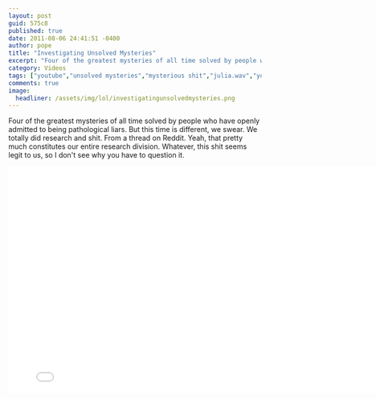 ```yaml
---
layout: post
guid: 575c8
published: true
date: 2011-08-06 24:41:51 -0400
author: pope
title: "Investigating Unsolved Mysteries"
excerpt: "Four of the greatest mysteries of all time solved by people who have openly admitted to being pathological liars. But this time is different, we swear. We totally did research and shit. From a thread on Reddit. Yeah, that pretty much constitutes our entire research division. Whatever, this shit seems legit to us, so I don\'t see why you have to question it."
category: Videos
tags: ["youtube","unsolved mysteries","mysterious shit","julia.wav","your mom","slam box six","Cthulu","LOST","Scawt is a magic man","bloop","Gift of Gab","purulent sores","herpes","Amy Winehouse","Charlie Sheen","dick liquefaction","Operation: Turbo Sodomy"]
comments: true 
image:
  headliner: /assets/img/lol/investigatingunsolvedmysteries.png
---
```


Four of the greatest mysteries of all time solved by people who have openly admitted to being pathological liars. But this time is different, we swear. We totally did research and shit. From a thread on Reddit. Yeah, that pretty much constitutes our entire research division. Whatever, this shit seems legit to us, so I don't see why you have to question it.

<iframe width="800" height="450" src="//www.youtube.com/embed/C7M7v-cpFC0" frameborder="0" allowfullscreen=""></iframe>